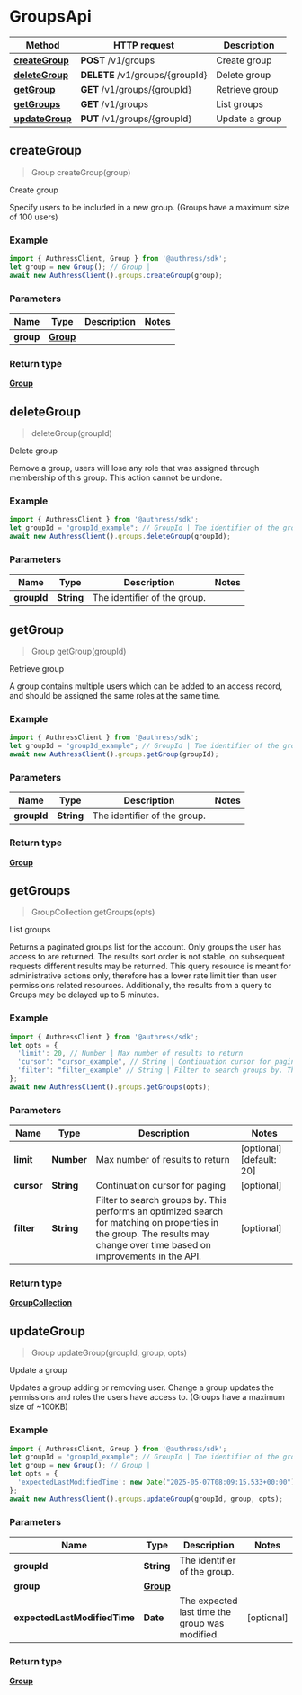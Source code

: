 # GroupsApi


Method | HTTP request | Description
------------- | ------------- | -------------
[**createGroup**](GroupsApi.md#createGroup) | **POST** /v1/groups | Create group
[**deleteGroup**](GroupsApi.md#deleteGroup) | **DELETE** /v1/groups/{groupId} | Delete group
[**getGroup**](GroupsApi.md#getGroup) | **GET** /v1/groups/{groupId} | Retrieve group
[**getGroups**](GroupsApi.md#getGroups) | **GET** /v1/groups | List groups
[**updateGroup**](GroupsApi.md#updateGroup) | **PUT** /v1/groups/{groupId} | Update a group



## createGroup

> Group createGroup(group)

Create group

Specify users to be included in a new group. (Groups have a maximum size of 100 users)

### Example

```javascript
import { AuthressClient, Group } from '@authress/sdk';
let group = new Group(); // Group | 
await new AuthressClient().groups.createGroup(group);
```

### Parameters


Name | Type | Description  | Notes
------------- | ------------- | ------------- | -------------
 **group** | [**Group**](Group.md)|  | 

### Return type

[**Group**](Group.md)


## deleteGroup

> deleteGroup(groupId)

Delete group

Remove a group, users will lose any role that was assigned through membership of this group. This action cannot be undone.

### Example

```javascript
import { AuthressClient } from '@authress/sdk';
let groupId = "groupId_example"; // GroupId | The identifier of the group.
await new AuthressClient().groups.deleteGroup(groupId);
```

### Parameters


Name | Type | Description  | Notes
------------- | ------------- | ------------- | -------------
 **groupId** | **String**| The identifier of the group. | 


## getGroup

> Group getGroup(groupId)

Retrieve group

A group contains multiple users which can be added to an access record, and should be assigned the same roles at the same time.

### Example

```javascript
import { AuthressClient } from '@authress/sdk';
let groupId = "groupId_example"; // GroupId | The identifier of the group.
await new AuthressClient().groups.getGroup(groupId);
```

### Parameters


Name | Type | Description  | Notes
------------- | ------------- | ------------- | -------------
 **groupId** | **String**| The identifier of the group. | 

### Return type

[**Group**](Group.md)


## getGroups

> GroupCollection getGroups(opts)

List groups

Returns a paginated groups list for the account. Only groups the user has access to are returned. The results sort order is not stable, on subsequent requests different results may be returned. This query resource is meant for administrative actions only, therefore has a lower rate limit tier than user permissions related resources. Additionally, the results from a query to Groups may be delayed up to 5 minutes.

### Example

```javascript
import { AuthressClient } from '@authress/sdk';
let opts = {
  'limit': 20, // Number | Max number of results to return
  'cursor': "cursor_example", // String | Continuation cursor for paging
  'filter': "filter_example" // String | Filter to search groups by. This performs an optimized search for matching on properties in the group. The results may change over time based on improvements in the API.
};
await new AuthressClient().groups.getGroups(opts);
```

### Parameters


Name | Type | Description  | Notes
------------- | ------------- | ------------- | -------------
 **limit** | **Number**| Max number of results to return | [optional] [default: 20]
 **cursor** | **String**| Continuation cursor for paging | [optional] 
 **filter** | **String**| Filter to search groups by. This performs an optimized search for matching on properties in the group. The results may change over time based on improvements in the API. | [optional] 

### Return type

[**GroupCollection**](GroupCollection.md)


## updateGroup

> Group updateGroup(groupId, group, opts)

Update a group

Updates a group adding or removing user. Change a group updates the permissions and roles the users have access to. (Groups have a maximum size of ~100KB)

### Example

```javascript
import { AuthressClient, Group } from '@authress/sdk';
let groupId = "groupId_example"; // GroupId | The identifier of the group.
let group = new Group(); // Group | 
let opts = {
  'expectedLastModifiedTime': new Date("2025-05-07T08:09:15.533+00:00") // Date | The expected last time the group was modified.
};
await new AuthressClient().groups.updateGroup(groupId, group, opts);
```

### Parameters


Name | Type | Description  | Notes
------------- | ------------- | ------------- | -------------
 **groupId** | **String**| The identifier of the group. | 
 **group** | [**Group**](Group.md)|  | 
 **expectedLastModifiedTime** | **Date**| The expected last time the group was modified. | [optional] 

### Return type

[**Group**](Group.md)

